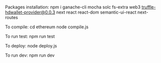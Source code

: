 Packages installation:
npm i ganache-cli mocha solc fs-extra web3
truffle-hdwallet-provider@0.0.3 next react react-dom
semantic-ui-react next-routes

To compile:
cd ethereum
node compile.js

To run test:
npm run test

To deploy:
node deploy.js

To run dev:
npm run dev
